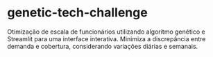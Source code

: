 # genetic-tech-challenge
Otimização de escala de funcionários utilizando algoritmo genético e Streamlit para uma interface interativa. Minimiza a discrepância entre demanda e cobertura, considerando variações diárias e semanais.
